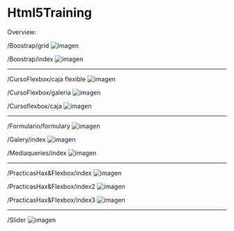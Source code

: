 # Html5Training
Overview:

/Boostrap/grid
![imagen](https://user-images.githubusercontent.com/66336947/188468746-2e775f7c-77dc-4312-b506-4857fbfdee8f.png)

/Boostrap/index
![imagen](https://user-images.githubusercontent.com/66336947/188468871-9caee8d6-0405-484f-8f9f-010c5722d55a.png)

---

/CursoFlexbox/caja flexible
![imagen](https://user-images.githubusercontent.com/66336947/188468972-5d04ef18-6148-40d5-bc6e-53e1e96d32fb.png)

/CursoFlexbox/galeria
![imagen](https://user-images.githubusercontent.com/66336947/188469115-56e8d165-1143-4918-a465-65d04d035f72.png)

/Cursoflexbox/caja
![imagen](https://user-images.githubusercontent.com/66336947/188469203-dde926e4-4193-4d76-9c2b-474c555a4f0e.png)

---

/Formulario/formulary
![imagen](https://user-images.githubusercontent.com/66336947/188469599-4ec2134c-4bfa-4f13-b7f8-ca4ce0125fa4.png)

/Galery/index
![imagen](https://user-images.githubusercontent.com/66336947/188469698-f81ad38f-8e6a-4a9e-8711-343488024627.png)

/Mediaqueries/index
![imagen](https://user-images.githubusercontent.com/66336947/188469786-f792083c-45ec-4c89-b632-58a64b90c839.png)

----

/PracticasHax&Flexbox/index
![imagen](https://user-images.githubusercontent.com/66336947/188469875-177c81b2-96d1-4210-8d70-d2aad49c16aa.png)

/PracticasHax&Flexbox/index2
![imagen](https://user-images.githubusercontent.com/66336947/188469954-40f8eb9c-17eb-4c00-bdd8-774d882db6e3.png)

/PracticasHax&Flexbox/index3
![imagen](https://user-images.githubusercontent.com/66336947/188470094-98cc5d14-029e-4a5d-83c6-cf0967cea40c.png)

---

/Slider
![imagen](https://user-images.githubusercontent.com/66336947/188470193-1ccb2d14-f6fe-472f-9d69-c2eee5a9a2ab.png)

